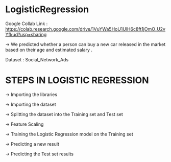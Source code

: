 # LogisticRegression

Google Collab Link : https://colab.research.google.com/drive/1VuYWa5HoU1UlH6c8ft1jOmO_U2vYfkud?usp=sharing

-> We predicted whether a person can buy a new car released in the market based on their age and estimated salary . 

Dataset : Social_Network_Ads

# STEPS IN LOGISTIC REGRESSION 

-> Importing the libraries

-> Importing the dataset

-> Splitting the dataset into the Training set and Test set

-> Feature Scaling

-> Training the Logistic Regression model on the Training set

-> Predicting a new result

-> Predicting the Test set results

